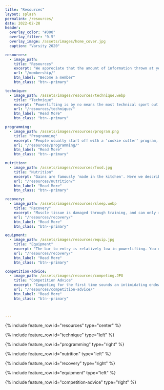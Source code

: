 ```yaml
---
title: "Resources"
layout: splash
permalink: /resources/
date: 2022-02-28
header:
  overlay_color: "#000"
  overlay_filter: "0.5"
  overlay_image: /assets/images/home_cover.jpg
  caption: "Varsity 2020"

resources:
  - image_path:
    title: "Resources"
    excerpt: "We appreciate that the amount of information thrown at you when you first start powerlifting may be overwhelming. We've therefore written some information about some of powerlifting's key principles so you may come back to it in your own time. There's a lot here, organised in a suggested reading order, along with links to external resources. Thanks to ex-webmaster Steve for putting a lot of this together. If you find the information on this page useful, we think you'd probably also gain a lot from joining the club."
    url: "/membership/"
    btn_label: "Become a member"
    btn_class: "btn--primary"

technique:
  - image_path: /assets/images/resources/technique.webp
    title: "Technique"
    excerpt: "Powerlifting is by no means the most technical sport out there, but is also not mindless. As a bare minimum, one should strive to have sufficiently good technique so as to not injure themselves while training. Beyond this, further weight may be lifted may be unlocked through constant work refining of technique, alongside neurological strength gains and physical hypertrophic gains. "
    url: "/resources/technique/"
    btn_label: "Read More"
    btn_class: "btn--primary"

programming:
  - image_path: /assets/images/resources/program.png
    title: "Programming"
    excerpt: "People usually start off with a 'cookie cutter' program, of which we recommend several good options we've tried ourselves. These however can't work forever, as one becomes a more intermediate lifter. We go on to outline the key training variables behind a good program, and how one could write and structure their own programs for more specific goals as they become more advanced. Also check out our pages on finding your [maximum recoverable volume](/resources/programming/finding-your-mrv/) and [addressing weak points](/resources/programming/addressing-weak-points/)."
    url: "/resources/programming/"
    btn_label: "Read More"
    btn_class: "btn--primary"

nutrition:
  - image_path: /assets/images/resources/food.jpg
    title: "Nutrition"
    excerpt: "Gains are famously 'made in the kitchen'. Here we describe how precisely this works, and what variables one has at their disposal to control here. We like to think about this as a pyramid - some variables are more important than others. There's no point worrying about your vitamin levels if you're not eating enough to satisfactorily recover."
    url: "/resources/nutrition/"
    btn_label: "Read More"
    btn_class: "btn--primary"

recovery:
  - image_path: /assets/images/resources/sleep.webp
    title: "Recovery"
    excerpt: "Muscle tissue is damaged through training, and can only repair and adapt to be stronger when provided sufficient ability to recover. Nutrition plays a key role in recovery, but is not the only factor. Sleep and stress are both known to have important effects on the body's regenerative processes. There are also several other less extensively researched interventions that may aid or hinder recovery."
    url: "/resources/recovery/"
    btn_label: "Read More"
    btn_class: "btn--primary"

equipment:
  - image_path: /assets/images/resources/equip.jpg
    title: "Equipment"
    excerpt: "The bar to entry is relatively low in powerlifting. You can start out with just a gym membership, and your usual gym clothes. As you progress, you'll probably want to acquire several bits of kit to help increase tightness and reduce energy leaks, ensuring your force is being transferred into the bar as effeicently as possible."
    url: "/resources/recovery/"
    btn_label: "Read More"
    btn_class: "btn--primary"

competition-advice:
  - image_path: /assets/images/resources/competing.JPG
    title: "Competition Advice"
    excerpt: "Competing for the first time sounds an intimidating endeavour, but it shouldn't be. Here we outline how to prepare for a competition in the weeks and days leading up to it, as well as things to keep in mind and bring on the day itself. "
    url: "/resources/competition-advice/"
    btn_label: "Read More"
    btn_class: "btn--primary"



---
```

{% include feature_row id="resources" type="center" %}

{% include feature_row id="technique" type="left" %}

{% include feature_row id="programming" type="right" %}

{% include feature_row id="nutrition" type="left" %}

{% include feature_row id="recovery" type="right" %}

{% include feature_row id="equipment" type="left" %}

{% include feature_row id="competition-advice" type="right" %}
